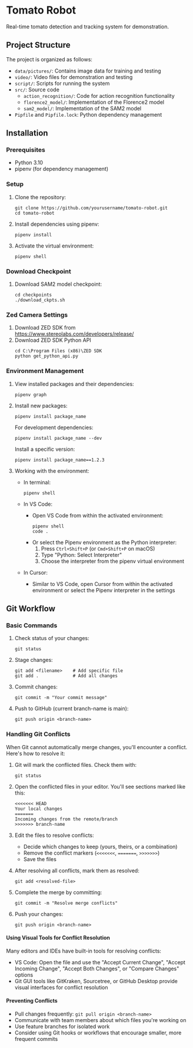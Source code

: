 # Tomato Robot
Real-time tomato detection and tracking system for demonstration.

## Project Structure

The project is organized as follows:
- `data/pictures/`: Contains image data for training and testing
- `video/`: Video files for demonstration and testing
- `script/`: Scripts for running the system
- `src/`: Source code
  - `action_recognition/`: Code for action recognition functionality
  - `florence2_model/`: Implementation of the Florence2 model
  - `sam2_model/`: Implementation of the SAM2 model
- `Pipfile` and `Pipfile.lock`: Python dependency management

## Installation

### Prerequisites
- Python 3.10
- pipenv (for dependency management)

### Setup
1. Clone the repository:
   ```
   git clone https://github.com/yourusername/tomato-robot.git
   cd tomato-robot
   ```

2. Install dependencies using pipenv:
   ```
   pipenv install
   ```

3. Activate the virtual environment:
   ```
   pipenv shell
   ```

### Download Checkpoint
1. Download SAM2 model checkpoint:
   ```
   cd checkpoints
   ./download_ckpts.sh
   ```

### Zed Camera Settings
1. Download ZED SDK from https://www.stereolabs.com/developers/release/ 
2. Download ZED SDK Python API
   ```
   cd C:\Program Files (x86)\ZED SDK
   python get_python_api.py
   ```

### Environment Management

1. View installed packages and their dependencies:
   ```
   pipenv graph
   ```

2. Install new packages:
   ```
   pipenv install package_name
   ```
   
   For development dependencies:
   ```
   pipenv install package_name --dev
   ```
   
   Install a specific version:
   ```
   pipenv install package_name==1.2.3
   ```

3. Working with the environment:
   
   - In terminal:
     ```
     pipenv shell
     ```
   
   - In VS Code:
     - Open VS Code from within the activated environment:
       ```
       pipenv shell
       code .
       ```
     - Or select the Pipenv environment as the Python interpreter:
       1. Press `Ctrl+Shift+P` (or `Cmd+Shift+P` on macOS)
       2. Type "Python: Select Interpreter"
       3. Choose the interpreter from the pipenv virtual environment
   
   - In Cursor:
     - Similar to VS Code, open Cursor from within the activated environment or select the Pipenv interpreter in the settings

## Git Workflow

### Basic Commands

1. Check status of your changes:
   ```
   git status
   ```

2. Stage changes:
   ```
   git add <filename>    # Add specific file
   git add .             # Add all changes
   ```

3. Commit changes:
   ```
   git commit -m "Your commit message"
   ```

4. Push to GitHub (current branch-name is main):
   ```
   git push origin <branch-name>
   ```

### Handling Git Conflicts

When Git cannot automatically merge changes, you'll encounter a conflict. Here's how to resolve it:

1. Git will mark the conflicted files. Check them with:
   ```
   git status
   ```

2. Open the conflicted files in your editor. You'll see sections marked like this:
   ```
   <<<<<<< HEAD
   Your local changes
   =======
   Incoming changes from the remote/branch
   >>>>>>> branch-name
   ```

3. Edit the files to resolve conflicts:
   - Decide which changes to keep (yours, theirs, or a combination)
   - Remove the conflict markers (`<<<<<<<`, `=======`, `>>>>>>>`)
   - Save the files

4. After resolving all conflicts, mark them as resolved:
   ```
   git add <resolved-file>
   ```

5. Complete the merge by committing:
   ```
   git commit -m "Resolve merge conflicts"
   ```

6. Push your changes:
   ```
   git push origin <branch-name>
   ```

#### Using Visual Tools for Conflict Resolution

Many editors and IDEs have built-in tools for resolving conflicts:

- VS Code: Open the file and use the "Accept Current Change", "Accept Incoming Change", "Accept Both Changes", or "Compare Changes" options
- Git GUI tools like GitKraken, Sourcetree, or GitHub Desktop provide visual interfaces for conflict resolution

#### Preventing Conflicts

- Pull changes frequently: `git pull origin <branch-name>`
- Communicate with team members about which files you're working on
- Use feature branches for isolated work
- Consider using Git hooks or workflows that encourage smaller, more frequent commits